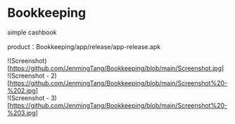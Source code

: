 # Bookkeeping
 simple cashbook

product：Bookkeeping/app/release/app-release.apk

!(Screenshot)[https://github.com/JenmingTang/Bookkeeping/blob/main/Screenshot.jpg]  
!(Screenshot - 2)[https://github.com/JenmingTang/Bookkeeping/blob/main/Screenshot%20-%202.jpg]  
!(Screenshot - 3)[https://github.com/JenmingTang/Bookkeeping/blob/main/Screenshot%20-%203.jpg]
